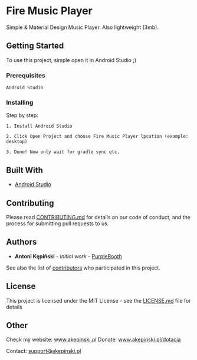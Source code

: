 
 # Fire Music Player

Simple & Material Design Music Player. Also lightweight (3mb).

## Getting Started

To use this project, simple open it in Android Studio ;)

### Prerequisites

```
Android Studio
```

### Installing

Step by step:

```
1. Install Android Studio
```

```
2. Click Open Project and choose Fire Music Player lpcation (example: desktop)
```

```
3. Done! Now only wait for gradle sync etc.
```
## Built With

* [Android Studio](https://developer.android.com/studio/index.html) 

## Contributing

Please read [CONTRIBUTING.md](https://gist.github.com/PurpleBooth/b24679402957c63ec426) for details on our code of conduct, and the process for submitting pull requests to us.

## Authors

* **Antoni Kępiński** - *Initial work* - [PurpleBooth](https://github.com/xxczaki)

See also the list of [contributors](https://github.com/your/project/contributors) who participated in this project.

## License

This project is licensed under the MIT License - see the [LICENSE.md](LICENSE.md) file for details

## Other

Check my website: www.akepinski.pl
Donate: www.akepinski.pl/dotacja

Contact: support@akepinski.pl


